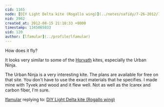 ```yaml
---
cid: 1165
node: [DIY Light Delta kite (Rogallo wing)](../notes/safidy/7-26-2012/light-delta-kite)
nid: 2962
created_at: 2012-08-15 21:10:33 +0000
timestamp: 1345065033
uid: 120
author: [lfamular](../profile/lfamular)
---
```


How does it fly?

It looks very similar to some of the <a href="http://horvath.ch/en/kite_lab.html">Horvath</a> kites, especially the Urban Ninja.

The Urban Ninja is a very interesting kite. The plans are available for free on that site. You don't have to use the exact materials that he specifies. I made mine with Tyvek and wood and it flew well. Not as well as the Icarex and carbon fiber, I'm sure.

[lfamular](../profile/lfamular) replying to: [DIY Light Delta kite (Rogallo wing)](../notes/safidy/7-26-2012/light-delta-kite)

